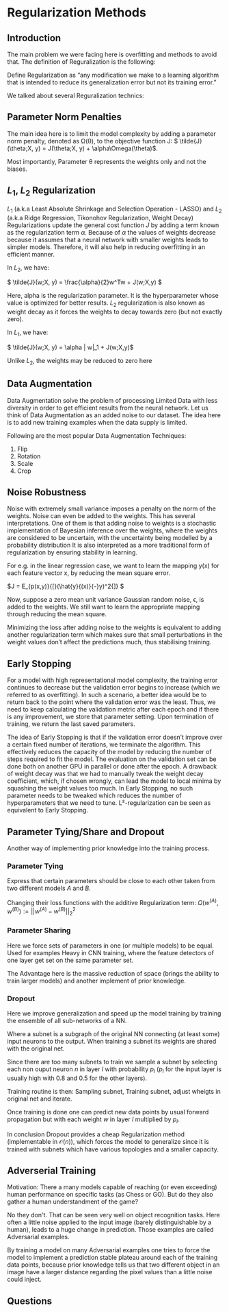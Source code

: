 # Regularization Methods

## Introduction
The main problem we were facing here is overfitting and methods to avoid that.
The definition of Reguralization is the following:

Define Regularization as “any modification we make to a learning algorithm that is intended to reduce its generalization error but not its training error.”

We talked about several Reguralization technics:

## Parameter Norm Penalties
The main idea here is to limit the  model complexity by adding a parameter norm penalty, denoted as Ω(θ), to the objective function J:
$ \tilde{J}(\theta;X, y) = J(\theta;X, y) + \alpha\Omega(\theta)$.

Most importantly, Parameter θ represents the weights only and not the biases.

## $L_1$, $L_2$ Regularization

$L_1$ (a.k.a Least Absolute Shrinkage and Selection Operation - LASSO) and $L_2$ (a.k.a Ridge Regression, Tikonohov Regularization, Weight Decay) Regularizations update the general cost function $J$ by adding a term known as the regularization term $\alpha$.
Because of $\alpha$ the values of weights decrease because it assumes that a neural network with smaller weights leads to simpler models.
Therefore, it will also help in reducing overfitting in an efficient manner.

In $L_2$, we have:

$ \tilde{J}(w;X, y) = \frac{\alpha}{2}w^Tw + J(w;X,y) $

Here, alpha is the regularization parameter.  It is the hyperparameter whose value is optimized for better results. $L_2$ regularization is also known as weight decay as it forces the weights to decay towards zero (but not exactly zero).

In $L_1$, we have:

$ \tilde{J}(w;X, y) = \alpha \| w\|_1 + J(w;X,y)$

Unlike $L_2$, the weights may be reduced to zero here


## Data Augmentation

Data Augmentation solve the problem of processing Limited Data with less diversity in order to get efficient results from the neural network.
Let us think of Data Augmentation as an added noise to our dataset. The idea here is to add new training examples when the data supply is limited.

Following are the most popular Data Augmentation Techniques:

1. Flip
2. Rotation
3. Scale
4. Crop

## Noise Robustness
Noise with extremely small variance imposes a penalty on the norm of the weights. Noise can even be added to the weights. This has several interpretations.
One of them is that adding noise to weights is a stochastic implementation of Bayesian inference over the weights, where the weights are considered to be uncertain, with the uncertainty being modelled by a probability distribution
It is also interpreted as a more traditional form of regularization by ensuring stability in learning.

For e.g. in the linear regression case, we want to learn the mapping y(x) for each feature vector x, by reducing the mean square error.

$J = E_{p(x,y)}{[}(\hat{y}{(x)}{-}y)^2{]} $

Now, suppose a zero mean unit variance Gaussian random noise, ϵ, is added to the weights. We still want to learn the appropriate mapping through reducing the mean square.

Minimizing the loss after adding noise to the weights is equivalent to adding another regularization term which makes sure that small perturbations in the weight values don’t affect the predictions much, thus stabilising training.

## Early Stopping

For a model with high representational model complexity, the training error continues to decrease but the validation error begins to increase (which we referred to as overfitting).
In such a scenario, a better idea would be to return back to the point where the validation error was the least. Thus, we need to keep calculating the validation metric after each epoch and if there is any improvement, we store that parameter setting. Upon termination of training, we return the last saved parameters.

The idea of Early Stopping is that if the validation error doesn’t improve over a certain fixed number of iterations, we terminate the algorithm.
This effectively reduces the capacity of the model by reducing the number of steps required to fit the model. The evaluation on the validation set can be done both on another GPU in parallel or done after the epoch. A drawback of weight decay was that we had to manually tweak the weight decay coefficient, which, if chosen wrongly, can lead the model to local minima by squashing the weight values too much. In Early Stopping, no such parameter needs to be tweaked which reduces the number of hyperparameters that we need to tune.
L²-regularization can be seen as equivalent to Early Stopping.


## Parameter Tying/Share and Dropout
Another way of implementing prior knowledge into the training process.

### Parameter Tying
Express that certain parameters should be close to each other taken from two different models $A$ and $B$.

Changing their loss functions with the additive Regularization term: $\Omega(w^{(A)}, w^{(B)}) := \vert\vert w^{(A)}-w^{(B)} \vert\vert_2^2$

### Parameter Sharing
Here we force sets of parameters in one (or multiple models) to be equal. Used for examples Heavy in CNN training, where the feature detectors of one layer get set on the same parameter set.

The Advantage here is the massive reduction of space (brings the ability to train larger models) and another implement of prior knowledge.

### Dropout
Here we improve generalization and speed up the model training by training the ensemble of all sub-networks of a NN.

Where a subnet is a subgraph of the original NN connecting (at least some) input neurons to the output.
When training a subnet its weights are shared with the original net.


Since there are too many subnets to train we sample a subnet by selecting each non ouput neuron $n$ in layer $l$ with probability $p_l$
($p_l$ for the input layer is usually high with $0.8$ and $0.5$ for the other layers).

Training routine is then: Sampling subnet, Training subnet, adjust wheigts in original net and iterate.

Once training is done one can predict new data points by usual forward propagation but with each weight $w$ in layer $l$ multiplied by $p_l$.

In conclusion Dropout provides a cheap Regularization method (implementable in $\mathcal{O}(n)$),
which forces the model to generalize since it is trained with subnets which have various topologies and a smaller capacity.



## Adverserial Training
Motivation: There a many models capable of reaching (or even exceeding)
human performance on specific tasks (as Chess or GO). But do they also gather a human understandment of the game?

No they don't. That can be seen very well on object recognition tasks.
Here often a little noise applied to the input image (barely distinguishable by a human), leads to a huge change in prediction.
Those examples are called Adversarial examples.


By training a model on many Adversarial examples one tries to force the model to implement a prediction stable plateau around each of the training data points,
because prior knowledge tells us that two different object in an image have a larger distance regarding the pixel values than a little noise could inject.



## Questions
